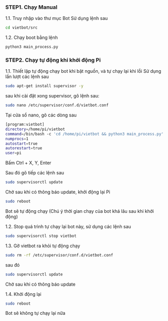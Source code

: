 
### STEP1. Chạy Manual

1.1. Truy nhập vào thư mục Bot
Sử dụng lệnh sau

```sh
cd vietbot/src
```
1.2. Chạy boot bằng lệnh 

```sh
python3 main_process.py
```

### STEP2.  Chạy tự động khi khởi động Pi

1.1. Thiết lập tự động chạy bot khi bật nguồn, và tự chạy lại khi lỗi
Sử dụng lần lượt các lệnh sau

```sh
sudo apt-get install supervisor -y

```
sau khi cài đặt xong supervisor, gõ lệnh sau:

```sh
sudo nano /etc/supervisor/conf.d/vietbot.conf

```
Tại cửa sổ nano, gõ các dòng sau

```sh
[program:vietbot]
directory=/home/pi/vietbot
command=/bin/bash -c 'cd /home/pi/vietbot && python3 main_process.py'
numprocs=1
autostart=true
autorestart=true
user=pi
```
Bấm Ctrl + X, Y, Enter

Sau đó gõ tiếp các lệnh sau
```sh
sudo supervisorctl update
```
Chờ sau khi có thông báo update, khởi động lại Pi 

```sh
sudo reboot
```

Bot sẽ tự động chạy (Chú ý thời gian chạy của bot khá lâu sau khi khởi động)

1.2. Stop quá trình tự chạy lại bot này, sử dụng các lệnh sau

```sh
sudo supervisorctl stop vietbot
```

1.3. Gỡ vietbot ra khỏi tự động chạy

```sh
sudo rm -rf /etc/supervisor/conf.d/vietbot.conf 
```
sau đó

```sh
sudo supervisorctl update
```
Chờ sau khi có thông báo update

1.4. Khởi động lại

```sh
sudo reboot
```
Bot sẽ không tự chạy lại nữa

